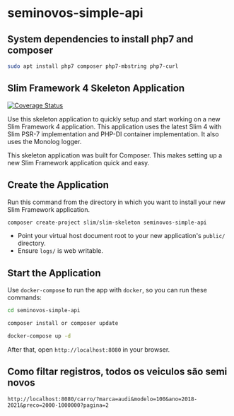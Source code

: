 # seminovos-simple-api

## System dependencies to install php7 and composer

```sh
sudo apt install php7 composer php7-mbstring php7-curl
```

## Slim Framework 4 Skeleton Application

[![Coverage Status](https://coveralls.io/repos/github/slimphp/Slim-Skeleton/badge.svg?branch=master)](https://coveralls.io/github/slimphp/Slim-Skeleton?branch=master)

Use this skeleton application to quickly setup and start working on a new Slim Framework 4 application. This application uses the latest Slim 4 with Slim PSR-7 implementation and PHP-DI container implementation. It also uses the Monolog logger.

This skeleton application was built for Composer. This makes setting up a new Slim Framework application quick and easy.

## Create the Application

Run this command from the directory in which you want to install your new Slim Framework application.

```bash
composer create-project slim/slim-skeleton seminovos-simple-api
```

* Point your virtual host document root to your new application's `public/` directory.
* Ensure `logs/` is web writable.

## Start the Application

Use `docker-compose` to run the app with `docker`, so you can run these commands:

```bash
cd seminovos-simple-api

composer install or composer update

docker-compose up -d
```

After that, open `http://localhost:8080` in your browser.

## Como filtar registros, todos os veiculos são semi novos

`http://localhost:8080/carro/?marca=audi&modelo=100&ano=2018-2021&preco=2000-1000000?pagina=2`
